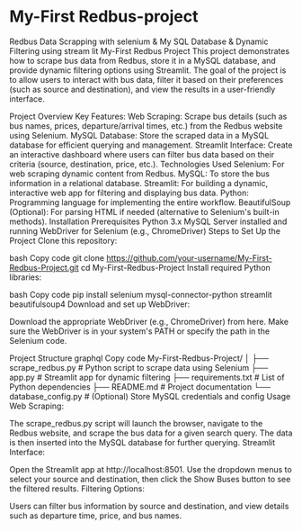 # My-First Redbus-project
Redbus Data Scrapping with selenium &amp; My SQL Database &amp; Dynamic Filtering using stream lit
My-First Redbus Project
This project demonstrates how to scrape bus data from Redbus, store it in a MySQL database, and provide dynamic filtering options using Streamlit. The goal of the project is to allow users to interact with bus data, filter it based on their preferences (such as source and destination), and view the results in a user-friendly interface.

Project Overview
Key Features:
Web Scraping: Scrape bus details (such as bus names, prices, departure/arrival times, etc.) from the Redbus website using Selenium.
MySQL Database: Store the scraped data in a MySQL database for efficient querying and management.
Streamlit Interface: Create an interactive dashboard where users can filter bus data based on their criteria (source, destination, price, etc.).
Technologies Used
Selenium: For web scraping dynamic content from Redbus.
MySQL: To store the bus information in a relational database.
Streamlit: For building a dynamic, interactive web app for filtering and displaying bus data.
Python: Programming language for implementing the entire workflow.
BeautifulSoup (Optional): For parsing HTML if needed (alternative to Selenium's built-in methods).
Installation
Prerequisites
Python 3.x
MySQL Server installed and running
WebDriver for Selenium (e.g., ChromeDriver)
Steps to Set Up the Project
Clone this repository:

bash
Copy code
git clone https://github.com/your-username/My-First-Redbus-Project.git
cd My-First-Redbus-Project
Install required Python libraries:

bash
Copy code
pip install selenium mysql-connector-python streamlit beautifulsoup4
Download and set up WebDriver:

Download the appropriate WebDriver (e.g., ChromeDriver) from here.
Make sure the WebDriver is in your system's PATH or specify the path in the Selenium code.

Project Structure
graphql
Copy code
My-First-Redbus-Project/
│
├── scrape_redbus.py         # Python script to scrape data using Selenium
├── app.py                   # Streamlit app for dynamic filtering
├── requirements.txt         # List of Python dependencies
├── README.md                # Project documentation
└── database_config.py       # (Optional) Store MySQL credentials and config
Usage
Web Scraping:

The scrape_redbus.py script will launch the browser, navigate to the Redbus website, and scrape the bus data for a given search query.
The data is then inserted into the MySQL database for further querying.
Streamlit Interface:

Open the Streamlit app at http://localhost:8501.
Use the dropdown menus to select your source and destination, then click the Show Buses button to see the filtered results.
Filtering Options:

Users can filter bus information by source and destination, and view details such as departure time, price, and bus names.

